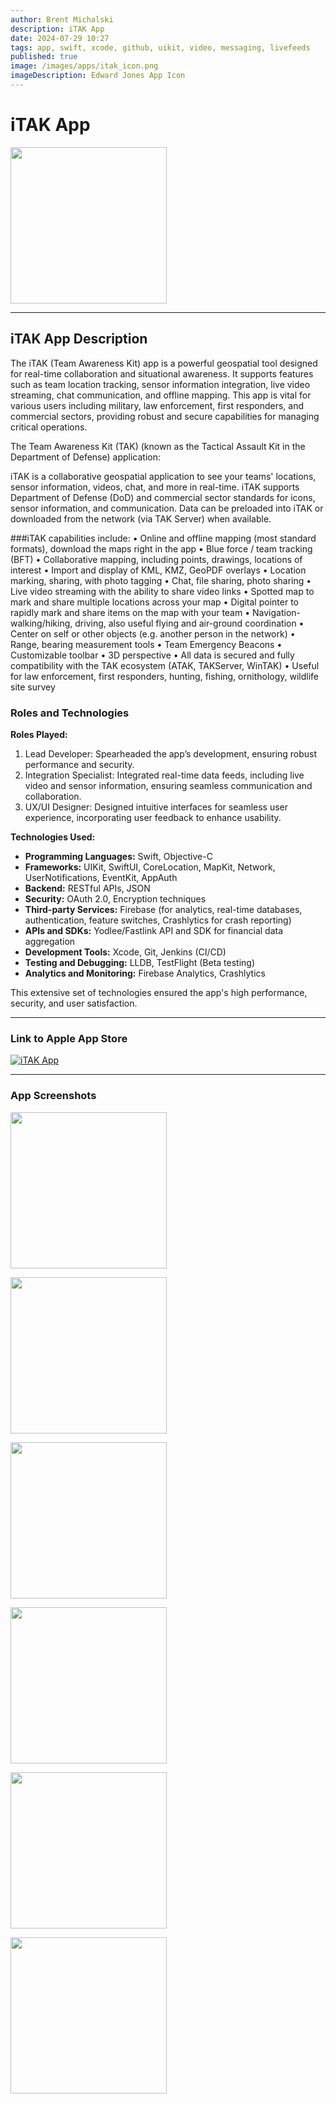 ```yaml
---
author: Brent Michalski
description: iTAK App
date: 2024-07-29 10:27
tags: app, swift, xcode, github, uikit, video, messaging, livefeeds
published: true
image: /images/apps/itak_icon.png
imageDescription: Edward Jones App Icon
---
```

#  iTAK App

<img src="/images/apps/itak_header.png" style="width: 250px;height:auto;">

---

## iTAK App Description

The iTAK (Team Awareness Kit) app is a powerful geospatial tool designed for real-time collaboration and situational awareness. It supports features such as team location tracking, sensor information integration, live video streaming, chat communication, and offline mapping. This app is vital for various users including military, law enforcement, first responders, and commercial sectors, providing robust and secure capabilities for managing critical operations.

The Team Awareness Kit (TAK) (known as the Tactical Assault Kit in the Department of Defense) application:

iTAK is a collaborative geospatial application to see your teams' locations, sensor information, videos, chat, and more in real-time. iTAK supports Department of Defense (DoD) and commercial sector standards for icons, sensor information, and communication. Data can be preloaded into iTAK or downloaded from the network (via TAK Server) when available.

###iTAK capabilities include:
• Online and offline mapping (most standard formats), download the maps right in the app
• Blue force / team tracking (BFT)
• Collaborative mapping, including points, drawings, locations of interest
• Import and display of KML, KMZ, GeoPDF overlays
• Location marking, sharing, with photo tagging
• Chat, file sharing, photo sharing
• Live video streaming with the ability to share video links
• Spotted map to mark and share multiple locations across your map
• Digital pointer to rapidly mark and share items on the map with your team
• Navigation-walking/hiking, driving, also useful flying and air-ground coordination
• Center on self or other objects (e.g. another person in the network)
• Range, bearing measurement tools
• Team Emergency Beacons
• Customizable toolbar
• 3D perspective
• All data is secured and fully compatibility with the TAK ecosystem (ATAK, TAKServer, WinTAK)
• Useful for law enforcement, first responders, hunting, fishing, ornithology, wildlife site survey

### Roles and Technologies

**Roles Played:**
1. Lead Developer: Spearheaded the app’s development, ensuring robust performance and security.
2. Integration Specialist: Integrated real-time data feeds, including live video and sensor information, ensuring seamless communication and collaboration.
3. UX/UI Designer: Designed intuitive interfaces for seamless user experience, incorporating user feedback to enhance usability.

**Technologies Used:**
- **Programming Languages:** Swift, Objective-C
- **Frameworks:** UIKit, SwiftUI, CoreLocation, MapKit, Network, UserNotifications, EventKit, AppAuth
- **Backend:** RESTful APIs, JSON
- **Security:** OAuth 2.0, Encryption techniques
- **Third-party Services:** Firebase (for analytics, real-time databases, authentication, feature switches, Crashlytics for crash reporting)
- **APIs and SDKs:** Yodlee/Fastlink API and SDK for financial data aggregation
- **Development Tools:** Xcode, Git, Jenkins (CI/CD)
- **Testing and Debugging:** LLDB, TestFlight (Beta testing)
- **Analytics and Monitoring:** Firebase Analytics, Crashlytics

This extensive set of technologies ensured the app's high performance, security, and user satisfaction.

---

### Link to Apple App Store
[![iTAK App](/images/available-on.png)](https://apps.apple.com/us/app/itak/id1561656396)

---

### App Screenshots

[<img src="/images/apps/itak_screen_1.png" style="width: 250px;height:auto;" />](/images/apps/itak_screen_1.png)

[<img src="/images/apps/itak_screen_2.png" style="width: 250px;height:auto;" />](/images/apps/itak_screen_2.png)

[<img src="/images/apps/itak_screen_3.png" style="width: 250px;height:auto;" />](/images/apps/itak_screen_3.png)

[<img src="/images/apps/itak_screen_4.png" style="width: 250px;height:auto;" />](/images/apps/itak_screen_4.png)

[<img src="/images/apps/itak_screen_5.png" style="width: 250px;height:auto;" />](/images/apps/itak_screen_5.png)

[<img src="/images/apps/itak_screen_6.png" style="width: 250px;height:auto;" />](/images/apps/itak_screen_6.png)

